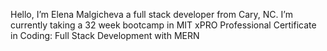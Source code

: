 Hello, I’m Elena Malgicheva a full stack developer from Cary, NC. 
I’m currently taking a 32 week bootcamp in MIT xPRO Professional Certificate in Coding: Full Stack Development with MERN

<!---
elena-malgicheva/elena-malgicheva is a ✨ special ✨ repository because its `README.md` (this file) appears on your GitHub profile.
You can click the Preview link to take a look at your changes.
--->
